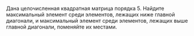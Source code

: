 Дана целочисленная квадратная матрица порядка 5. Найдите максимальный элемент среди элементов, лежащих ниже главной диагонали, и максимальный элемент среди элементов, лежащих выше главной диагонали, поменяйте их местами.
